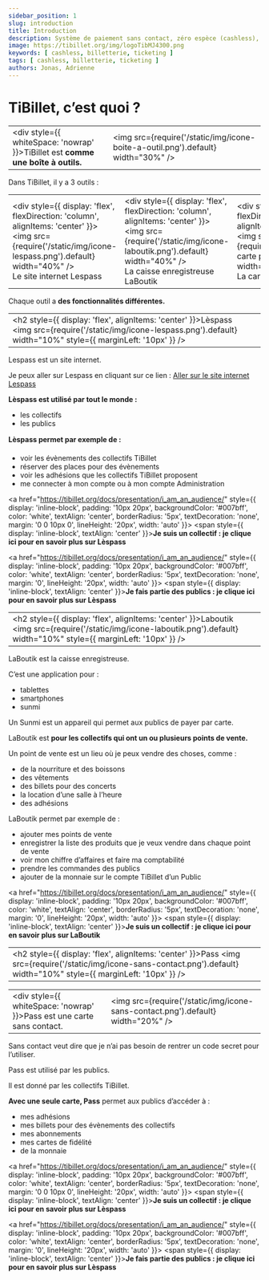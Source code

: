 ```yaml
---
sidebar_position: 1
slug: introduction
title: Introduction
description: Système de paiement sans contact, zéro espèce (cashless), de gestion d'évènement, de gestion de salle de restauration, d'engagement associatif et d'achat de billets en ligne … mais pas uniquement !
image: https://tibillet.org/img/logoTibMJ4300.png
keywords: [ cashless, billetterie, ticketing ]
tags: [ cashless, billetterie, ticketing ]
authors: Jonas, Adrienne
---
```


#  TiBillet, c’est quoi ?


|                                                 |                              |
|-------------------------------------------------|------------------------------|
| <div style={{ whiteSpace: 'nowrap' }}>TiBillet est <strong>comme une boîte à outils.</strong></div> | <img src={require('/static/img/icone-boite-a-outil.png').default} width="30%" /> |


Dans TiBillet, il y a 3 outils :

|                                                 |                                                 |                                                 |
|-------------------------------------------------|-------------------------------------------------|-------------------------------------------------|
| <div style={{ display: 'flex', flexDirection: 'column', alignItems: 'center' }}><img src={require('/static/img/icone-lespass.png').default} width="40%" /><br/> Le site internet Lespass</div> | <div style={{ display: 'flex', flexDirection: 'column', alignItems: 'center' }}><img src={require('/static/img/icone-laboutik.png').default} width="40%" /><br/> La caisse enregistreuse LaBoutik</div> | <div style={{ display: 'flex', flexDirection: 'column', alignItems: 'center' }}><img src={require('/static/img/icone-carte pass.png').default} width="40%" /><br/> La carte sans contact Pass</div> |


Chaque outil a **des fonctionnalités différentes.**


|                                                 |                                                 |
|-------------------------------------------------|-------------------------------------------------|
| <h2 style={{ display: 'flex', alignItems: 'center' }}>Lèspass <img src={require('/static/img/icone-lespass.png').default} width="10%" style={{ marginLeft: '10px' }} /></h2> | 



Lespass est un site internet.

Je peux aller sur Lespass en cliquant sur ce lien : [Aller sur le site internet Lespass](https://lespass.demo.tibillet.org/)

**Lèspass est utilisé par tout le monde :**
- les collectifs
- les publics

**Lèspass permet par exemple de :**

- voir les évènements des collectifs TiBillet
- réserver des places pour des évènements
- voir les adhésions que les collectifs TiBillet proposent
- me connecter à mon compte ou à mon compte Administration


<a href="https://tibillet.org/docs/presentation/i_am_an_audience/" style={{ display: 'inline-block', padding: '10px 20px', backgroundColor: '#007bff', color: 'white', textAlign: 'center', borderRadius: '5px', textDecoration: 'none', margin: '0 0 10px 0', lineHeight: '20px', width: 'auto' }}>
  <span style={{ display: 'inline-block', textAlign: 'center' }}><strong>Je suis un collectif : je clique ici pour en savoir plus sur Lèspass</strong></span>
</a>


<a href="https://tibillet.org/docs/presentation/i_am_an_audience/" style={{ display: 'inline-block', padding: '10px 20px', backgroundColor: '#007bff', color: 'white', textAlign: 'center', borderRadius: '5px', textDecoration: 'none', margin: '0', lineHeight: '20px', width: 'auto' }}>
  <span style={{ display: 'inline-block', textAlign: 'center' }}><strong>Je fais partie des publics : je clique ici pour en savoir plus sur Lèspass</strong></span>
</a>



|                                                 |                                                 |
|-------------------------------------------------|-------------------------------------------------|
| <h2 style={{ display: 'flex', alignItems: 'center' }}>Laboutik <img src={require('/static/img/icone-laboutik.png').default} width="10%" style={{ marginLeft: '10px' }} /></h2> | 


LaBoutik est la caisse enregistreuse.

C’est une application pour : 

- tablettes
- smartphones
- sunmi

Un Sunmi est un appareil qui permet aux publics de payer par carte.


LaBoutik est **pour les collectifs qui ont un ou plusieurs points de vente.**


Un point de vente est un lieu où je peux vendre des choses, comme :

- de la nourriture et des boissons
- des vêtements
- des billets pour des concerts
- la location d’une salle à l’heure
- des adhésions

LaBoutik permet par exemple de :

- ajouter mes points de vente
- enregistrer la liste des produits que je veux vendre dans chaque point de vente
- voir mon chiffre d’affaires et faire ma comptabilité
- prendre les commandes des publics
- ajouter de la monnaie sur le compte TiBillet d’un Public


<a href="https://tibillet.org/docs/presentation/i_am_an_audience/" style={{ display: 'inline-block', padding: '10px 20px', backgroundColor: '#007bff', color: 'white', textAlign: 'center', borderRadius: '5px', textDecoration: 'none', margin: '0', lineHeight: '20px', width: 'auto' }}>
  <span style={{ display: 'inline-block', textAlign: 'center' }}><strong>Je suis un collectif : je clique ici pour en savoir plus sur LaBoutik</strong></span>
</a>


|                                                 |                                                 |
|-------------------------------------------------|-------------------------------------------------|
| <h2 style={{ display: 'flex', alignItems: 'center' }}>Pass <img src={require('/static/img/icone-sans-contact.png').default} width="10%" style={{ marginLeft: '10px' }} /></h2> | 


|                                                 |                              |
|-------------------------------------------------|------------------------------|
| <div style={{ whiteSpace: 'nowrap' }}>Pass est une carte sans contact.</div> | <img src={require('/static/img/icone-sans-contact.png').default} width="20%" /> |


Sans contact veut dire que je n’ai pas besoin de rentrer un code secret pour l’utiliser.

Pass est utilisé par les publics.

Il est donné par les collectifs TiBillet.

**Avec une seule carte, Pass** permet aux publics d’accéder à :

- mes adhésions
- mes billets pour des évènements des collectifs
- mes abonnements
- mes cartes de fidélité
- de la monnaie

<a href="https://tibillet.org/docs/presentation/i_am_an_audience/" style={{ display: 'inline-block', padding: '10px 20px', backgroundColor: '#007bff', color: 'white', textAlign: 'center', borderRadius: '5px', textDecoration: 'none', margin: '0 0 10px 0', lineHeight: '20px', width: 'auto' }}>
  <span style={{ display: 'inline-block', textAlign: 'center' }}><strong>Je suis un collectif : je clique ici pour en savoir plus sur Lèspass</strong></span>
</a>


<a href="https://tibillet.org/docs/presentation/i_am_an_audience/" style={{ display: 'inline-block', padding: '10px 20px', backgroundColor: '#007bff', color: 'white', textAlign: 'center', borderRadius: '5px', textDecoration: 'none', margin: '0', lineHeight: '20px', width: 'auto' }}>
  <span style={{ display: 'inline-block', textAlign: 'center' }}><strong>Je fais partie des publics : je clique ici pour en savoir plus sur Lèspass</strong></span>
</a>
